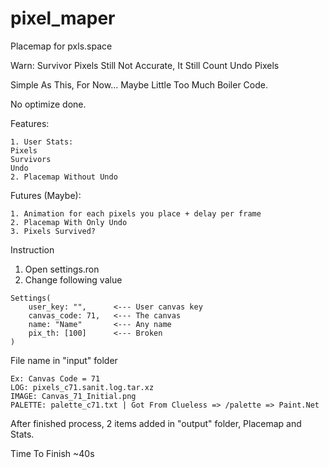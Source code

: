 # pixel_maper
Placemap for pxls.space

Warn: Survivor Pixels Still Not Accurate, It Still Count Undo Pixels

Simple As This, For Now... Maybe Little Too Much Boiler Code.

No optimize done.

Features:
```
1. User Stats:
Pixels
Survivors
Undo
2. Placemap Without Undo
```
Futures (Maybe):
```
1. Animation for each pixels you place + delay per frame
2. Placemap With Only Undo
3. Pixels Survived?
```
Instruction

1. Open settings.ron
2. Change following value

```
Settings(
    user_key: "",      <--- User canvas key
    canvas_code: 71,   <--- The canvas
    name: "Name"       <--- Any name
    pix_th: [100]      <--- Broken
)
```

File name in "input" folder
```
Ex: Canvas Code = 71
LOG: pixels_c71.sanit.log.tar.xz
IMAGE: Canvas_71_Initial.png
PALETTE: palette_c71.txt | Got From Clueless => /palette => Paint.Net
```
After finished process, 2 items added in "output" folder, Placemap and Stats.

Time To Finish ~40s

